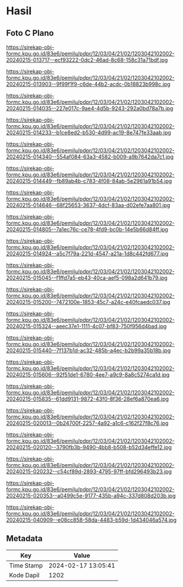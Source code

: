 # Hasil

## Foto C Plano

https://sirekap-obj-formc.kpu.go.id/83e6/pemilu/pdpr/12/03/04/21/02/1203042102002-20240215-013717--ecf93222-0dc2-46ad-8c68-158c31a71bdf.jpg

https://sirekap-obj-formc.kpu.go.id/83e6/pemilu/pdpr/12/03/04/21/02/1203042102002-20240215-013903--9f99f1f9-c6de-44b2-acdc-0b18823b998c.jpg

https://sirekap-obj-formc.kpu.go.id/83e6/pemilu/pdpr/12/03/04/21/02/1203042102002-20240215-014035--227e017c-9ae4-4d5b-9243-292a0bd78a7b.jpg

https://sirekap-obj-formc.kpu.go.id/83e6/pemilu/pdpr/12/03/04/21/02/1203042102002-20240215-014233--b1ce8ed2-b530-4d99-ac19-8e747fe33aab.jpg

https://sirekap-obj-formc.kpu.go.id/83e6/pemilu/pdpr/12/03/04/21/02/1203042102002-20240215-014340--554af084-63a3-4582-b009-a9b7642da7c1.jpg

https://sirekap-obj-formc.kpu.go.id/83e6/pemilu/pdpr/12/03/04/21/02/1203042102002-20240215-014449--fb89ab4b-c783-4f08-84ab-5e2961a91b54.jpg

https://sirekap-obj-formc.kpu.go.id/83e6/pemilu/pdpr/12/03/04/21/02/1203042102002-20240215-014646--68f25653-3637-4dcf-83aa-d02efe7aa801.jpg

https://sirekap-obj-formc.kpu.go.id/83e6/pemilu/pdpr/12/03/04/21/02/1203042102002-20240215-014805--7a1ec76c-ce78-4fd9-bc0b-14e5b66d84ff.jpg

https://sirekap-obj-formc.kpu.go.id/83e6/pemilu/pdpr/12/03/04/21/02/1203042102002-20240215-014924--a5c7f79a-221d-4547-a21a-1d8c442fd677.jpg

https://sirekap-obj-formc.kpu.go.id/83e6/pemilu/pdpr/12/03/04/21/02/1203042102002-20240215-015045--f1ffd7a5-eb43-40ca-aef5-098a2d641b79.jpg

https://sirekap-obj-formc.kpu.go.id/83e6/pemilu/pdpr/12/03/04/21/02/1203042102002-20240215-015200--7472100e-1853-45c7-a24c-e40fcaedc037.jpg

https://sirekap-obj-formc.kpu.go.id/83e6/pemilu/pdpr/12/03/04/21/02/1203042102002-20240215-015324--aeec37e1-1111-4c07-bf83-750f956d4bad.jpg

https://sirekap-obj-formc.kpu.go.id/83e6/pemilu/pdpr/12/03/04/21/02/1203042102002-20240215-015440--7f137b1d-ac32-485b-a4ec-b2b99a35b18b.jpg

https://sirekap-obj-formc.kpu.go.id/83e6/pemilu/pdpr/12/03/04/21/02/1203042102002-20240215-015606--92f51de1-6780-4ee7-a9c9-8a8c5274ca1d.jpg

https://sirekap-obj-formc.kpu.go.id/83e6/pemilu/pdpr/12/03/04/21/02/1203042102002-20240215-015835--61dd9131-9872-43f0-8f36-28ef6a870ea6.jpg

https://sirekap-obj-formc.kpu.go.id/83e6/pemilu/pdpr/12/03/04/21/02/1203042102002-20240215-020013--0b24700f-2257-4a92-a1c6-c162f27f8c76.jpg

https://sirekap-obj-formc.kpu.go.id/83e6/pemilu/pdpr/12/03/04/21/02/1203042102002-20240215-020120--3790fb3b-9490-4bb8-b508-b52d34effe12.jpg

https://sirekap-obj-formc.kpu.go.id/83e6/pemilu/pdpr/12/03/04/21/02/1203042102002-20240215-020232--c54cf89d-2893-4795-97ff-bfd296493b23.jpg

https://sirekap-obj-formc.kpu.go.id/83e6/pemilu/pdpr/12/03/04/21/02/1203042102002-20240215-020353--a0499c5e-9177-435b-a94c-337d808d203b.jpg

https://sirekap-obj-formc.kpu.go.id/83e6/pemilu/pdpr/12/03/04/21/02/1203042102002-20240215-040909--e08cc858-58da-4483-b59d-1d434046a574.jpg


## Metadata

| Key        | Value               |
| ---------- | ------------------- |
| Time Stamp | 2024-02-17 13:05:41 |
| Kode Dapil | 1202                |



